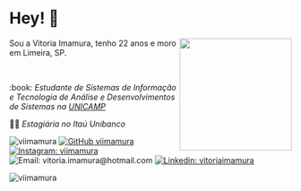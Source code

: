 # Hey! 👋

<img align="right" src="https://static.wikia.nocookie.net/mudae/images/9/92/Bongo_Cat19.gif/revision/latest?cb=20191021084237" width="200">
<p> Sou a Vitoria Imamura, tenho 22 anos e moro em Limeira, SP. </p>
<br>
<p>:book: <em> Estudante de Sistemas de Informação e Tecnologia de Análise e Desenvolvimentos de Sistemas na <a href="https://www.unicamp.br/unicamp/">UNICAMP</a> </em> </p>
<p>👩‍💻 <em>Estagiária no Itaú Unibanco </em> </p>

<img src="https://komarev.com/ghpvc/?username=viimamura&label=Profile%20views&color=0e75b6&style=flat" alt="viimamura" /> [![GitHub viimamura](https://img.shields.io/github/followers/viimamura?label=follow&style=social)](https://github.com/viimamura) [![Instagram: viimamura](https://img.shields.io/badge/-viimamura-purple?style=flat-square&logo=Instagram&logoColor=white&link=https://www.instagram.com/viimamura/)](https://www.instagram.com/viimamura/) ![Email: vitoria.imamura@hotmail.com](https://img.shields.io/badge/-vitoria.imamura@hotmail.com-grey?style=flat-square&logo=Microsoft-Outlook&logoColor=white/) [![Linkedin: vitoriaimamura](https://img.shields.io/badge/-vitoriaimamura-blue?style=flat-square&logo=Linkedin&logoColor=white&link=https://www.linkedin.com/in/vitoriaimamura/)](https://www.linkedin.com/in/vitoriaimamura/)

<img src="https://github-readme-stats.vercel.app/api/top-langs?username=viimamura&show_icons=true&locale=en&layout=compact" alt="viimamura" />
